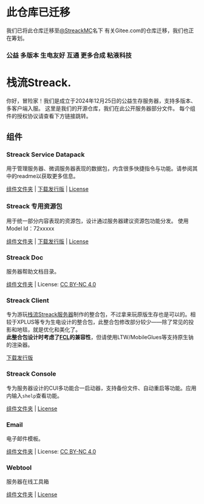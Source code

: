 # 此仓库已迁移
我们已将此仓库迁移至[@StreackMC](https://github.com/StreackMC)名下
有关Gitee.com的仓库迁移，我们也正在筹划。

### 公益 多版本 生电友好 互通 更多合成 粘液科技
# 栈流Streack.

你好，冒险家！我们是成立于2024年12月25日的公益生存服务器，支持多版本、多客户端入服。
这里是我们的开源仓库，我们在此公开服务器部分文件。
每个组件的授权协议请查看下方链接跳转。

## 组件
### Streack Service Datapack
用于管理服务器、微调服务器表现的数据包，内含很多快捷指令与功能。请参阅其中的readme以获取更多信息。<br>

[组件文件夹](/datapack) \| [下载发行版](/_release/streack_dp.zip) \| [License](/datapack/license.txt)

### Streack 专用资源包
用于统一部分内容表现的资源包，设计通过服务器建议资源包功能分发。
使用Model Id：72xxxxx

[组件文件夹](/resourcepack) \| [下载发行版](/_release/streack_res.zip) \| [License](/resourcepack/license.txt)

### Streack Doc
服务器帮助文档目录。

[组件文件夹](/doc) \| License: [CC BY-NC 4.0](https://creativecommons.org/licenses/by-nc/4.0/legalcode.zh-hans)

### Streack Client
专为游玩[栈流Streack服务器](https://rs.kdxiaoyi.top/s/streack)制作的整合包，不过拿来玩原版生存也是可以的。相较于XPLUS等专为生电设计的整合包，此整合包修改部分较少——除了常见的投影和地毯，就是优化和美化了。<br>
**此整合包设计时考虑了[FCL](https://github.com/FCL-Team/FoldCraftLauncher/)的兼容性**，但请使用LTW/MobileGlues等支持原生钠的渲染器。<br>

[下载发行版](https://github.com/kdxhub/Streack/releases)

### Streack Console
专为服务器设计的CUI多功能合一启动器，支持备份文件、自动重启等功能。应用内输入`shelp`查看功能。

[组件文件夹](/console) \| [License](/console/license.md)

### Email
电子邮件模板。

[组件文件夹](/email) \| License: [CC BY-NC 4.0](https://creativecommons.org/licenses/by-nc/4.0/legalcode.zh-hans)

### Webtool
服务器在线工具箱

[组件文件夹](/webtool) \| [License](/webtool/license.md)